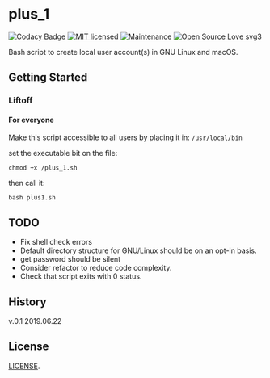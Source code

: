 # plus_1

[![Codacy Badge](https://api.codacy.com/project/badge/Grade/d9aaccd5c21741989e69e273117f1d45)](https://www.codacy.com/app/marshki/plus_1?utm_source=github.com&amp;utm_medium=referral&amp;utm_content=marshki/plus_1&amp;utm_campaign=Badge_Grade)
[![MIT licensed](https://img.shields.io/badge/license-MIT-blue.svg)](https://raw.githubusercontent.com/hyperium/hyper/master/LICENSE)
[![Maintenance](https://img.shields.io/badge/Maintained%3F-yes-green.svg)](https://GitHub.com/Naereen/StrapDown.js/graphs/commit-activity)
[![Open Source Love svg3](https://badges.frapsoft.com/os/v3/open-source.svg?v=103)](https://github.com/ellerbrock/open-source-badges/)

Bash script to create local user account(s) in GNU Linux and macOS. 

## Getting Started 

### Liftoff

#### For everyone

Make this script accessible to all users by placing it in: `/usr/local/bin` 

set the executable bit on the file:

`chmod +x /plus_1.sh`   

then call it:

`bash plus1.sh` 

## TODO
- Fix shell check errors 
- Default directory structure for GNU/Linux should be on an opt-in basis. 
- get password should be silent 
- Consider refactor to reduce code complexity.  
- Check that script exits with 0 status.  

## History
v.0.1 2019.06.22

## License 
[LICENSE](https://github.com/marshki/plus_1/blob/master/LICENSE).
